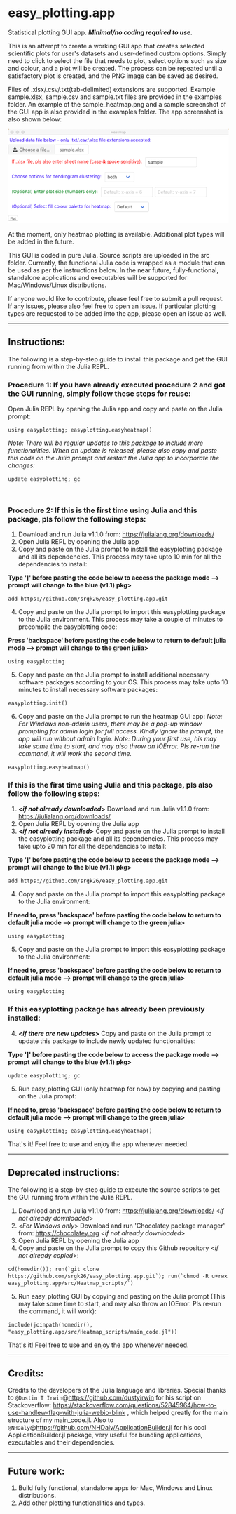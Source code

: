 # easy_plotting.app
Statistical plotting GUI app. ***Minimal/no coding required to use.*** 

This is an attempt to create a working GUI app that creates selected scientific plots for user's datasets and user-defined custom options. Simply need to click to select the file that needs to plot, select options such as size and colour, and a plot will be created. The process can be repeated until a satisfactory plot is created, and the PNG image can be saved as desired.

Files of .xlsx/.csv/.txt(tab-delimited) extensions are supported. Example sample.xlsx, sample.csv and sample.txt files are provided in the examples folder. An example of the sample_heatmap.png and a sample screenshot of the GUI app is also provided in the examples folder. The app screenshot is also shown below:

![Alt text](/examples/App_Screenshot.png?raw=true "Heatmap Plotting")

At the moment, only heatmap plotting is available. Additional plot types will be added in the future.

This GUI is coded in pure Julia. Source scripts are uploaded in the src folder. Currently, the functional Julia code is wrapped as a module that can be used as per the instructions below. In the near future, fully-functional, standalone applications and executables will be supported for Mac/Windows/Linux distributions.

If anyone would like to contribute, please feel free to submit a pull request. If any issues, please also feel free to open an issue. If particular plotting types are requested to be added into the app, please open an issue as well.

***

## Instructions:

The following is a step-by-step guide to install this package and get the GUI running from within the Julia REPL.

### Procedure 1: If you have already executed procedure 2 and got the GUI running, simply follow these steps for reuse:
  Open Julia REPL by opening the Julia app and copy and paste on the Julia prompt:
  ```
  using easyplotting; easyplotting.easyheatmap()
  ```
  
  *Note: There will be regular updates to this package to include more functionalities. When an update is released, please also copy and paste this code on the Julia prompt and restart the Julia app to incorporate the changes:*
  ```
  update easyplotting; gc
  ```
 <br/>
 
 ### Procedure 2: If this is the first time using Julia and this package, pls follow the following steps:
  1. Download and run Julia v1.1.0 from: https://julialang.org/downloads/
  2. Open Julia REPL by opening the Julia app
  3. Copy and paste on the Julia prompt to install the easyplotting package and all its dependencies. This process may take upto 10 min for all the dependencies to install:
 
  **Type ']' before pasting the code below to access the package mode --> prompt will change to the blue (v1.1) pkg>**
  ```
  add https://github.com/srgk26/easy_plotting.app.git
  ```
  4. Copy and paste on the Julia prompt to import this easyplotting package to the Julia environment. This process may take a couple of minutes to precompile the easyplotting code:
  
  **Press 'backspace' before pasting the code below to return to default julia mode --> prompt will change to the green julia>**
  ```
  using easyplotting
  ```
  
  5. Copy and paste on the Julia prompt to install additional necessary software packages according to your OS. This process may take upto 10 minutes to install necessary software packages:
  ```
  easyplotting.init()
  ```
  6. Copy and paste on the Julia prompt to run the heatmap GUI app:
  *Note: For Windows non-admin users, there may be a pop-up window prompting for admin login for full access. Kindly ignore the prompt, the app will run without admin login.*
  *Note: During your first use, his may take some time to start, and may also throw an IOError. Pls re-run the command, it will work the second time.*
  ```
  easyplotting.easyheatmap()
  ```
  

  

### If this is the first time using Julia and this package, pls also follow the following steps:
  1. **<*if not already downloaded*>** Download and run Julia v1.1.0 from: https://julialang.org/downloads/
  2. Open Julia REPL by opening the Julia app
  3. **<*if not already installed*>** Copy and paste on the Julia prompt to install the easyplotting package and all its dependencies. This process may take upto 20 min for all the dependencies to install:
  
  **Type ']' before pasting the code below to access the package mode --> prompt will change to the blue (v1.1) pkg>**
  ```
  add https://github.com/srgk26/easy_plotting.app.git
  ```
  4. Copy and paste on the Julia prompt to import this easyplotting package to the Julia environment:
  
  **If need to, press 'backspace' before pasting the code below to return to default julia mode --> prompt will change to the green julia>**
  ```
  using easyplotting
  ```
  
  5. Copy and paste on the Julia prompt to import this easyplotting package to the Julia environment:
  
  **If need to, press 'backspace' before pasting the code below to return to default julia mode --> prompt will change to the green julia>**
  ```
  using easyplotting
  ```
  

  
### If this easyplotting package has already been previously installed:
  
  4. **<*if there are new updates*>** Copy and paste on the Julia prompt to update this package to include newly updated functionalities:
  
  **Type ']' before pasting the code below to access the package mode --> prompt will change to the blue (v1.1) pkg>**
  ```
  update easyplotting; gc
  ```
  5. Run easy_plotting GUI (only heatmap for now) by copying and pasting on the Julia prompt:
  
  **If need to, press 'backspace' before pasting the code below to return to default julia mode --> prompt will change to the green julia>**
  ```
  using easyplotting; easyplotting.easyheatmap()
  ```
 
That's it! Feel free to use and enjoy the app whenever needed.

***

## Deprecated instructions:

The following is a step-by-step guide to execute the source scripts to get the GUI running from within the Julia REPL.

  1. Download and run Julia v1.1.0 from: https://julialang.org/downloads/ <*if not already downloaded*>
  2. <*For Windows only*> Download and run 'Chocolatey package manager' from: https://chocolatey.org <*if not already downloaded*>
  3. Open Julia REPL by opening the Julia app
  4. Copy and paste on the Julia prompt to copy this Github repository <*if not already copied*>:
  ```
  cd(homedir()); run(`git clone https://github.com/srgk26/easy_plotting.app.git`); run(`chmod -R u+rwx easy_plotting.app/src/Heatmap_scripts/`)
  ```
  5. Run easy_plotting GUI by copying and pasting on the Julia prompt (This may take some time to start, and may also throw an IOError. Pls re-run the command, it will work):
  ```
  include(joinpath(homedir(), "easy_plotting.app/src/Heatmap_scripts/main_code.jl"))
  ```
 
That's it! Feel free to use and enjoy the app whenever needed.

***

## Credits:

Credits to the developers of the Julia language and libraries. Special thanks to `@Dustin T Irwin`@https://github.com/dustyirwin for his script on Stackoverflow: https://stackoverflow.com/questions/52845964/how-to-use-handlew-flag-with-julia-webio-blink , which helped greatly for the main structure of my main_code.jl. Also to `@NHDaly`@https://github.com/NHDaly/ApplicationBuilder.jl for his cool ApplicationBuilder.jl package, very useful for bundling applications, executables and their dependencies.

***

## Future work:
  1. Build fully functional, standalone apps for Mac, Windows and Linux distributions.
  2. Add other plotting functionalities and types.
